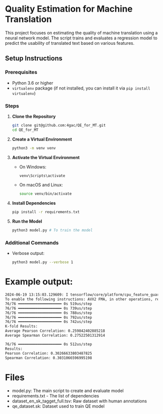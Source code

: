 # Quality Estimation for Machine Translation

This project focuses on estimating the quality of machine translation using a neural network model. The script trains and evaluates a regression model to predict the usability of translated text based on various features.

## Setup Instructions

### Prerequisites

- Python 3.6 or higher
- `virtualenv` package (if not installed, you can install it via `pip install virtualenv`)

### Steps

1. **Clone the Repository**
    ```sh
    git clone git@github.com:4gac/QE_for_MT.git
    cd QE_for_MT
    ```

2. **Create a Virtual Environment**
    ```sh
    python3 -m venv venv
    ```

3. **Activate the Virtual Environment**

    - On Windows:
      ```sh
      venv\Scripts\activate
      ```
    - On macOS and Linux:
      ```sh
      source venv/bin/activate
      ```

4. **Install Dependencies**
    ```sh
    pip install -r requirements.txt
    ```

5. **Run the Model**
    ```sh
    python3 model.py # To train the model
    ```
### Additional Commands

- Verbose output:
  ```sh
  python3 model.py --verbose 1 
  ```
# Example output:
```sh
2024-06-19 13:15:03.129609: I tensorflow/core/platform/cpu_feature_guard.cc:210] This TensorFlow binary is optimized to use available CPU instructions in performance-critical operations.
To enable the following instructions: AVX2 FMA, in other operations, rebuild TensorFlow with the appropriate compiler flags.
76/76 ━━━━━━━━━━━━━━━━━━━━ 0s 519us/step
76/76 ━━━━━━━━━━━━━━━━━━━━ 0s 739us/step
76/76 ━━━━━━━━━━━━━━━━━━━━ 0s 788us/step
76/76 ━━━━━━━━━━━━━━━━━━━━ 0s 792us/step
76/76 ━━━━━━━━━━━━━━━━━━━━ 0s 742us/step
K-fold Results:
Average Pearson Correlation: 0.259842402885218
Average Spearman Correlation: 0.27522501312914

76/76 ━━━━━━━━━━━━━━━━━━━━ 0s 512us/step
Results:
Pearson Correlation: 0.30266633803487825
Spearman Correlation: 0.3031066596995198
```

# Files
- model.py: The main script to create and evaluate model
- requirements.txt - The list of dependencies
- dataset_en_sk_tagget_full.tsv: Raw dataset with human annotations
- qe_dataset.sk: Dataset used to train QE model
